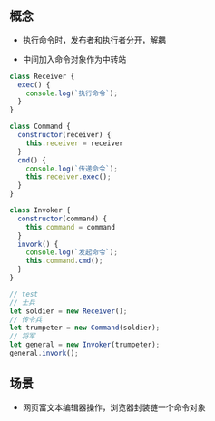 ## 概念

- 执行命令时，发布者和执行者分开，解耦

- 中间加入命令对象作为中转站

```JavaScript
class Receiver {
  exec() {
    console.log(`执行命令`);
  }
}

class Command {
  constructor(receiver) {
    this.receiver = receiver
  }
  cmd() {
    console.log(`传递命令`);
    this.receiver.exec();
  }
}

class Invoker {
  constructor(command) {
    this.command = command
  }
  invork() {
    console.log(`发起命令`);
    this.command.cmd();
  }
}

// test
// 士兵
let soldier = new Receiver();
// 传令兵
let trumpeter = new Command(soldier);
// 将军
let general = new Invoker(trumpeter);
general.invork();

```

## 场景

- 网页富文本编辑器操作，浏览器封装链一个命令对象

